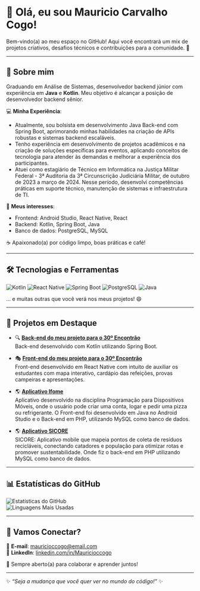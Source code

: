 # 👋 Olá, eu sou Mauricio Carvalho Cogo!

Bem-vindo(a) ao meu espaço no GitHub! Aqui você encontrará um mix de projetos criativos, desafios técnicos e contribuições para a comunidade. 🚀

---

## 🚀 Sobre mim
Graduando em Análise de Sistemas, desenvolvedor backend júnior com experiência em **Java** e **Kotlin**. Meu objetivo é alcançar a posição de desenvolvedor backend sênior.

💻 **Minha Experiência**:
- Atualmente, sou bolsista em desenvolvimento Java Back-end com Spring Boot, aprimorando minhas habilidades na criação de APIs robustas e sistemas backend escaláveis.
- Tenho experiência em desenvolvimento de projetos acadêmicos e na criação de soluções específicas para eventos, aplicando conceitos de tecnologia para atender às demandas e melhorar a experiência dos participantes.
- Atuei como estagiário de Técnico em Informática na Justiça Militar Federal - 3ª Auditoria da 3ª Circunscrição Judiciária Militar, de outubro de 2023 a março de 2024. Nesse período, desenvolvi competências práticas em suporte técnico, manutenção de sistemas e infraestrutura de TI.

🎨 **Meus interesses**: 
- Frontend: Android Studio, React Native, React  
- Backend: Kotlin, Spring Boot, Java  
- Banco de dados: PostgreSQL, MySQL  

☕ Apaixonado(a) por código limpo, boas práticas e café!

---

## 🛠️ Tecnologias e Ferramentas

![Kotlin](https://img.shields.io/badge/Kotlin-0095D5?style=for-the-badge&logo=kotlin&logoColor=white)
![React Native](https://img.shields.io/badge/React-61DAFB?style=for-the-badge&logo=react&logoColor=black)
![Spring Boot](https://img.shields.io/badge/Spring_Boot-6DB33F?style=for-the-badge&logo=spring-boot&logoColor=white)
![PostgreSQL](https://img.shields.io/badge/PostgreSQL-4169E1?style=for-the-badge&logo=postgresql&logoColor=white)
![Java](https://img.shields.io/badge/Java-F7DF1E?style=for-the-badge&logo=java&logoColor=white)

... e muitas outras que você verá nos meus projetos! 😄

---

## 🌟 Projetos em Destaque

- 🔍 **[Back-end do meu projeto para o 30º Encontrão](https://github.com/MauricioCogo/encontrao-api)**  
  Back-end desenvolvido com Kotlin utilizando Spring Boot.

- 🎭 **[Front-end do meu projeto para o 30º Encontrão](https://github.com/MauricioCogo/encontrao-forntend-reactnative)**  
  Front-end desenvolvido em React Native com intuito de auxiliar os estudantes com mapa interativo, cardápio das refeições, provas campeiras e apresentações.

- 🌎 **[Aplicativo Ifome](https://github.com/MauricioCogo/ifome)**  
  Aplicativo desenvolvido na disciplina Programação para Dispositivos Móveis, onde o usuário pode criar uma conta, logar e pedir uma pizza ou refrigerante. O Front-end foi desenvolvido em Java no Android Studio e o Back-end em PHP, utilizando MySQL como banco de dados.

- 🌎 **[Aplicativo SICORE](https://github.com/rafaelTischler/project_SICORE)**  
  SICORE: Aplicativo mobile que mapeia pontos de coleta de resíduos recicláveis, conectando catadores e população para otimizar rotas e promover sustentabilidade. Onde fiz o back-end em PHP utilizando MySQL como banco de dados.

---

## 📊 Estatísticas do GitHub

![Estatísticas do GitHub](https://github-readme-stats.vercel.app/api?username=MauricioCogo&show_icons=true&theme=radical&count_private=true)  
![Linguagens Mais Usadas](https://github-readme-stats.vercel.app/api/top-langs/?username=MauricioCogo&layout=compact&theme=radical)

---

## 🤝 Vamos Conectar?

📧 **E-mail**: [mauricioccogo@email.com](mailto:mauricioccogo@gmail.com)  
🔗 **LinkedIn**: [linkedin.com/in/Mauricioccogo](https://www.linkedin.com/in/mauricioccogo/)  

💬 Sempre aberto(a) para colaborar e aprender juntos!

---

✨ _“Seja a mudança que você quer ver no mundo do código!”_ ✨

